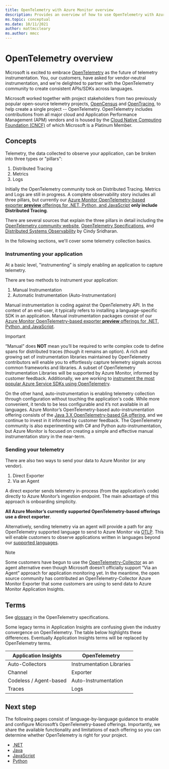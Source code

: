 ```yaml
---
title: OpenTelemetry with Azure Monitor overview 
description: Provides an overview of how to use OpenTelemetry with Azure Monitor.
ms.topic: conceptual
ms.date: 10/11/2021
author: mattmccleary
ms.author: mmcc
---
```


# OpenTelemetry overview

Microsoft is excited to embrace [OpenTelemetry](https://opentelemetry.io/) as the future of telemetry instrumentation. You, our customers, have asked for vendor-neutral instrumentation, and we're delighted to partner with the OpenTelemetry community to create consistent APIs/SDKs across languages.

Microsoft worked together with project stakeholders from two previously popular open-source telemetry projects, [OpenCensus](https://opencensus.io/) and [OpenTracing](https://opentracing.io/), to help create a single project -- OpenTelemetry. OpenTelemetry includes contributions from all major cloud and Application Performance Management (APM) vendors and is housed by the [Cloud Native Computing Foundation (CNCF)](https://www.cncf.io/) of which Microsoft is a Platinum Member.

## Concepts

Telemetry, the data collected to observe your application, can be broken into three types or "pillars":
1.	Distributed Tracing
2.	Metrics
3.	Logs

Initially the OpenTelemetry community took on Distributed Tracing. Metrics and Logs are still in progress. A complete observability story includes all three pillars, but currently our [Azure Monitor OpenTelemetry-based exporter **preview** offerings for .NET, Python, and JavaScript](opentelemetry-enable.md) **only include Distributed Tracing**.

There are several sources that explain the three pillars in detail including the [OpenTelemetry community website](https://opentelemetry.io/docs/concepts/data-sources/), [OpenTelemetry Specifications](https://github.com/open-telemetry/opentelemetry-specification/blob/main/specification/overview.md), and [Distributed Systems Observability](https://www.oreilly.com/library/view/distributed-systems-observability/9781492033431/ch04.html) by Cindy Sridharan.

In the following sections, we'll cover some telemetry collection basics.

### Instrumenting your application

At a basic level, "instrumenting” is simply enabling an application to capture telemetry.

There are two methods to instrument your application:
1.	Manual Instrumentation
2.	Automatic Instrumentation (Auto-Instrumentation)

Manual instrumentation is coding against the OpenTelemetry API. In the context of an end-user, it typically refers to installing a language-specific SDK in an application. Manual instrumentation packages consist of our [Azure Monitor OpenTelemetry-based exporter **preview** offerings for .NET, Python, and JavaScript](opentelemetry-enable.md).

> [!IMPORTANT]
> “Manual” does **NOT** mean you’ll be required to write complex code to define spans for distributed traces (though it remains an option). A rich and growing set of instrumentation libraries maintained by OpenTelemetry contributors will enable you to effortlessly capture telemetry signals across common frameworks and libraries. A subset of OpenTelemetry Instrumentation Libraries will be supported by Azure Monitor, informed by customer feedback. Additionally, we are working to [instrument the most popular Azure Service SDKs using OpenTelemetry](https://devblogs.microsoft.com/azure-sdk/introducing-experimental-opentelemetry-support-in-the-azure-sdk-for-net/).

On the other hand, auto-instrumentation is enabling telemetry collection through configuration without touching the application's code. While more convenient, it tends to be less configurable and it’s not available in all languages. Azure Monitor’s OpenTelemetry-based auto-instrumentation offering consists of the [Java 3.X OpenTelemetry-based GA offering](java-in-process-agent.md), and we continue to invest in it informed by customer feedback. The OpenTelemetry community is also experimenting with C# and Python auto-instrumentation, but Azure Monitor is focused on creating a simple and effective manual instrumentation story in the near-term.

### Sending your telemetry

There are also two ways to send your data to Azure Monitor (or any vendor).
1. Direct Exporter
2. Via an Agent

A direct exporter sends telemetry in-process (from the application’s code) directly to Azure Monitor’s ingestion endpoint. The main advantage of this approach is onboarding simplicity.

**All Azure Monitor’s currently supported OpenTelemetry-based offerings use a direct exporter**. 

Alternatively, sending telemetry via an agent will provide a path for any OpenTelemetry supported language to send to Azure Monitor via [OTLP](https://github.com/open-telemetry/opentelemetry-specification/blob/main/specification/protocol/README.md). This will enable customers to observe applications written in languages beyond our [supported languages](platforms.md). 

> [!NOTE]
> Some customers have begun to use the [OpenTelemetry-Collector](https://github.com/open-telemetry/opentelemetry-collector/blob/main/docs/design.md) as an agent alternative even though Microsoft doesn’t officially support “Via an Agent” approach for application monitoring yet. In the meantime, the open source community has contributed an OpenTelemetry-Collector Azure Monitor Exporter that some customers are using to send data to Azure Monitor Application Insights.

## Terms

See [glossary](https://github.com/open-telemetry/opentelemetry-specification/blob/main/specification/glossary.md) in the OpenTelemetry specifications.

Some legacy terms in Application Insights are confusing given the industry convergence on OpenTelemetry. The table below highlights these differences. Eventually Application Insights terms will be replaced by OpenTelemetry terms.

Application Insights | OpenTelemetry
------ | ------
Auto-Collectors | Instrumentation Libraries
Channel | Exporter  
Codeless / Agent-based |  Auto-Instrumentation
Traces | Logs


## Next step

The following pages consist of language-by-language guidance to enable and configure Microsoft’s OpenTelemetry-based offerings. Importantly, we share the available functionality and limitations of each offering so you can determine whether OpenTelemetry is right for your project.
- [.NET](opentelemetry-enable.md) 
- [Java](java-in-process-agent.md)
- [JavaScript](opentelemetry-enable.md)
- [Python](opentelemetry-enable.md)
